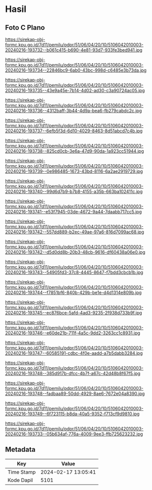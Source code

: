 # Hasil

## Foto C Plano

https://sirekap-obj-formc.kpu.go.id/7d11/pemilu/pdpr/51/06/04/20/10/5106042010003-20240216-193732--b061c415-b690-4e81-93d7-933fe3bed941.jpg

https://sirekap-obj-formc.kpu.go.id/7d11/pemilu/pdpr/51/06/04/20/10/5106042010003-20240216-193734--22846bc9-6ab0-43bc-998d-c6485e3b73da.jpg

https://sirekap-obj-formc.kpu.go.id/7d11/pemilu/pdpr/51/06/04/20/10/5106042010003-20240216-193735--43e9a45e-7b14-4d02-ad30-c3a90724ac05.jpg

https://sirekap-obj-formc.kpu.go.id/7d11/pemilu/pdpr/51/06/04/20/10/5106042010003-20240216-193736--4312baff-3b44-4d9a-bea6-fb279cabdc2c.jpg

https://sirekap-obj-formc.kpu.go.id/7d11/pemilu/pdpr/51/06/04/20/10/5106042010003-20240216-193737--6efb5f3d-6d10-4029-8463-8d51abcd7c4b.jpg

https://sirekap-obj-formc.kpu.go.id/7d11/pemilu/pdpr/51/06/04/20/10/5106042010003-20240216-193738--825cd0cb-3e6a-47d9-90da-1a923cc51944.jpg

https://sirekap-obj-formc.kpu.go.id/7d11/pemilu/pdpr/51/06/04/20/10/5106042010003-20240216-193739--0e986485-1673-43bd-8116-6a2ae2919729.jpg

https://sirekap-obj-formc.kpu.go.id/7d11/pemilu/pdpr/51/06/04/20/10/5106042010003-20240216-193740--99d6d7b9-b7b8-4155-a35b-663ba102411c.jpg

https://sirekap-obj-formc.kpu.go.id/7d11/pemilu/pdpr/51/06/04/20/10/5106042010003-20240216-193741--e53f7945-03de-4672-9a44-7daabb717cc5.jpg

https://sirekap-obj-formc.kpu.go.id/7d11/pemilu/pdpr/51/06/04/20/10/5106042010003-20240216-193742--557dd889-b2ec-49ae-97a6-816d7099ac68.jpg

https://sirekap-obj-formc.kpu.go.id/7d11/pemilu/pdpr/51/06/04/20/10/5106042010003-20240216-193742--d5d0dd8b-20b3-48cb-9616-df60438a06e0.jpg

https://sirekap-obj-formc.kpu.go.id/7d11/pemilu/pdpr/51/06/04/20/10/5106042010003-20240216-193743--54905fd3-37c8-4445-8647-f7bdd3cbcb1b.jpg

https://sirekap-obj-formc.kpu.go.id/7d11/pemilu/pdpr/51/06/04/20/10/5106042010003-20240216-193744--f7851bf6-840b-429b-be1e-d4d1314e809b.jpg

https://sirekap-obj-formc.kpu.go.id/7d11/pemilu/pdpr/51/06/04/20/10/5106042010003-20240216-193745--ec876bce-5afd-4ad3-9235-2f938d733b9f.jpg

https://sirekap-obj-formc.kpu.go.id/7d11/pemilu/pdpr/51/06/04/20/10/5106042010003-20240216-193746--e60de21b-711f-4a5c-9dd2-3263cc1c8931.jpg

https://sirekap-obj-formc.kpu.go.id/7d11/pemilu/pdpr/51/06/04/20/10/5106042010003-20240216-193747--60585191-cdbc-4f0e-aadd-a7b5dabb3284.jpg

https://sirekap-obj-formc.kpu.go.id/7d11/pemilu/pdpr/51/06/04/20/10/5106042010003-20240216-193748--385d917b-dfcc-4b7f-a67c-42d48b8f67f5.jpg

https://sirekap-obj-formc.kpu.go.id/7d11/pemilu/pdpr/51/06/04/20/10/5106042010003-20240216-193748--fadbaa89-50dd-4929-8ae6-7672e04a8390.jpg

https://sirekap-obj-formc.kpu.go.id/7d11/pemilu/pdpr/51/06/04/20/10/5106042010003-20240216-193749--6f723115-b8da-40a5-9352-f713cf9d9810.jpg

https://sirekap-obj-formc.kpu.go.id/7d11/pemilu/pdpr/51/06/04/20/10/5106042010003-20240216-193733--05b634af-776a-4009-9ee3-ffb725623232.jpg


## Metadata

| Key        | Value               |
| ---------- | ------------------- |
| Time Stamp | 2024-02-17 13:05:41 |
| Kode Dapil | 5101                |




